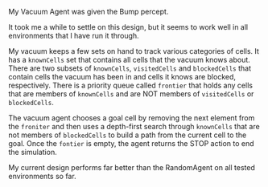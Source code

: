 My Vacuum Agent was given the Bump percept.

It took me a while to settle on this design, but it seems to work well in all
environments that I have run it through.

My vacuum keeps a few sets on hand to track various categories of cells. It has
a `knownCells` set that contains all cells that the vacuum knows about. There
are two subsets of `knownCells`, `visitedCells` and `blockedCells` that contain
cells the vacuum has been in and cells it knows are blocked, respectively. There
is a priority queue called `frontier` that holds any cells that are members of
`knownCells` and are NOT members of `visitedCells` or `blockedCells`.

The vacuum agent chooses a goal cell by removing the next element from the
`froniter` and then uses a depth-first search through `knownCells` that are not
members of `blockedCells` to build a path from the current cell to the goal. Once
the `fontier` is empty, the agent returns the STOP action to end the simulation.

My current design performs far better than the RandomAgent on all tested
environments so far.
